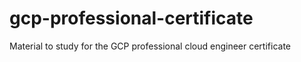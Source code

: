 # gcp-professional-certificate
Material to study for the GCP professional cloud engineer certificate
